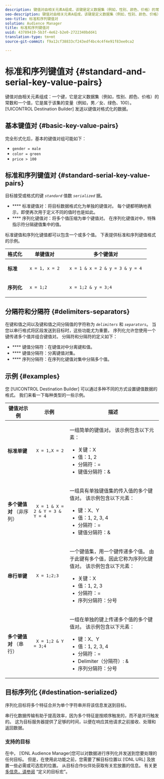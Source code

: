 ```yaml
---
description: 键值对由相关元素A组成，该键是定义数据集（例如，性别、颜色、价格）的常数和值，该值是属于该集的变量（例如，男／女、绿色、100）。 目标生成器发送格式化为键值对的数据。
seo-description: 键值对由相关元素A组成，该键是定义数据集（例如，性别、颜色、价格）的常数和值，该值是属于该集的变量（例如，男／女、绿色、100）。 目标生成器发送格式化为键值对的数据。
seo-title: 标准和序列键值对
solution: Audience Manager
title: 标准和序列键值对
uuid: 43789419-5b3f-4e62-b2e0-2722340bdd41
translation-type: tm+mt
source-git-commit: f9a12cf38833cf243edf4bc4c4f4e91f83ee0ca2

---
```



# 标准和序列键值对 {#standard-and-serial-key-value-pairs}

键值对由相关元素组成：一个键，它是定义数据集（例如，性别、颜色、价格）的常数和一个值，它是属于该集的变量（例如，男／女、绿色、100）。 [!UICONTROL Destination Builder] 发送以键值对格式化的数据。

## 基本键值对 {#basic-key-value-pairs}

完全形式化后，基本的键值对组可能如下：

* `gender = male`
* `color = green`
* `price > 100`

## 标准和序列键值对 {#standard-serial-key-value-pairs}

目标接受或格式的键 *`standard`* 值数 *`serialized`* 据。

* **** 标准键值对：将目标数据格式化为单独的键值对。 每个键都明确地表示，即使再次用于定义不同的值时也是如此。
* **** 序列化键值对：将多个值压缩为单个键值对。 在序列化键值对中，特殊指示符分隔键值集中的值。

标准键值和序列化键值都可以包含一个或多个值。 下表提供标准和序列键值格式的示例。

<table id="table_7895B1E800934117A19A96380F0CF91B"> 
 <thead> 
  <tr> 
   <th colname="col1" class="entry"> 格式化 </th>
   <th colname="col2" class="entry"> 单键值对 </th>
   <th colname="col3" class="entry"> 多个键值对 </th>
  </tr>
 </thead>
 <tbody> 
  <tr> 
   <td colname="col1"> <p> <b>标准</b> </p> </td>
   <td colname="col2"> <p> <code> x = 1, x = 2 </code> </p> </td>
   <td colname="col3"> <p> <code> x = 1 &amp; x = 2 &amp; y = 3 &amp; y = 4 </code> </p> </td>
  </tr>
  <tr> 
   <td colname="col1"> <p> <b>序列化</b> </p> </td> 
   <td colname="col2"> <p> <code> x = 1;2 </code> </p> </td> 
   <td colname="col3"> <p> <code> x = 1;2 &amp; y = 3;4 </code> </p> </td>
  </tr>
 </tbody>
</table>

## 分隔符和分隔符 {#delimiters-separators}

在键和值之间以及键和值之间分隔值的字符称为 *`delimiters`* 和 *`separators`*。 当您以串行格式将区段发送到目标时，这些功能尤为重要。 序列化允许您使用一个键传递多个值并组合键值对。 分隔符和分隔符的定义如下：

* **** 键值分隔符：在键值对中分离键和值。
* **** 键值分隔符：分离键值对集。
* **** 序列分隔符：在序列化键值对集中分隔多个值。

## 示例 {#examples}

您 [!UICONTROL Destination Builder] 可以通过多种不同的方式设置键值数据的格式。 我们来看一下每种类型的一些示例。

<table id="table_C2FBDC887C8C4CC88B1B2A7CF8E2795F"> 
 <thead> 
  <tr> 
   <th colname="col1" class="entry"> 键值对示例 </th> 
   <th colname="col2" class="entry"> 示例 </th> 
   <th colname="col3" class="entry"> 描述 </th> 
  </tr> 
 </thead>
 <tbody> 
  <tr> 
   <td colname="col1"> <p> <b>标准单键</b> </p> </td> 
   <td colname="col2"> <p> <code> X = 1,X = 2 </code> </p> </td> 
   <td colname="col3"> <p>一组简单的键值对。 该示例包含以下元素： </p> 
    <ul id="ul_28C0CB005B264373926CA5D7418EE845"> 
     <li id="li_B6D300DBA9064F0BA743BA9B04339511">关键：X </li> 
     <li id="li_9A1C98D5C9124FF1B4F032668576C03A">值：1, 2 </li> 
     <li id="li_1D2828328E554176846C94F6140C0CBF">分隔符：= </li> 
     <li id="li_0C6A70A0D9534611ACC98A0FD3693587">键值分隔符：&amp; </li> 
    </ul> </td> 
  </tr> 
  <tr> 
   <td colname="col1"> <p> <b>多个键值对</b> （非序列） </p> </td> 
   <td colname="col2"> <p> <code> X = 1 &amp; X = 2 &amp; Y = 3 &amp; Y = 4 </code> </p> </td> 
   <td colname="col3"> <p>一组具有单独键值集的传入值的多个键值对。 该示例包含以下元素： </p> 
    <ul id="ul_7FB22A43B435463D9F209067FF2C3619"> 
     <li id="li_7487657F6C2F48F5A4C4C9F9E8FB3B4B">键：X、Y </li> 
     <li id="li_B828CF81DAB8443FBB2EDF6538A63B3C">值：1, 2, 3, 4 </li> 
     <li id="li_EA4C95F6C93D435EB79237E38CE6F011">分隔符：= </li> 
     <li id="li_45984AE2B581498299054BA5276D461D">键值分隔符：&amp; </li> 
    </ul> </td> 
  </tr> 
  <tr> 
   <td colname="col1"> <p> <b>串行单键</b> </p> </td> 
   <td colname="col2"> <p> <code> X = 1;2;3 </code> </p> </td> 
   <td colname="col3"> <p>一个键值集，用一个键传递多个值。 由于此键有多个值，因此它称为序列化键值对。 该示例包含以下元素： </p> 
    <ul id="ul_69C4C662B9BD4F77BB940D921B316CCF"> 
     <li id="li_718BEC527E69417C9F88D3DBD3357A28">关键：X </li> 
     <li id="li_659DCBBFB4024AC2B9C4E74D2A86648D">值：1, 2, 3 </li> 
     <li id="li_9A890233C6F84085A7BD5EA4D044E3CC">分隔符：= </li> 
     <li id="li_AFC0426EA6044F8BAFD915FCB3808FBA">序列分隔符：分号 </li> 
    </ul> </td> 
  </tr> 
  <tr> 
   <td colname="col1"> <p> <b>多个键值对</b> （串行） </p> </td> 
   <td colname="col2"> <p> <code> X = 1;2 &amp; Y = 3;4 </code> </p> </td> 
   <td colname="col3"> <p>一组在单独的键上传递多个值的多个键值对。 该示例包含以下元素： </p> 
    <ul id="ul_CB50133B2E944818B9F2A0586EF69774"> 
     <li id="li_FD3D7ECC2BF046E99B1ED0B73EFE341F">键：X、Y </li> 
     <li id="li_2BADC98C4CE74BBBBA1DC446D24615AC">值：1, 2, 3, 4 </li> 
     <li id="li_4125435175AD4A43A44B980B28F32364">分隔符：= </li> 
     <li id="li_48CFC279B2514F4FB2935B05FC7F287A">Delimiter（分隔符）: &amp; </li> 
     <li id="li_576C731F2FAF47FD92F55345CD6D36A0">序列分隔符：分号 </li> 
    </ul> </td> 
  </tr> 
 </tbody> 
</table>

## 目标序列化 {#destination-serialized}

序列化目标将多个特征合并为单个字符串并将该信息发送到目标。

<!-- c_dest_serialized.xml -->

串行化数据传输有助于提高效率，因为多个特征是按顺序触发的，而不是并行触发的。 这为目标服务器提供了足够的时间，以便在响应其他请求之前接收、处理和返回数据。

### 支持的目标

在中， [!DNL Audience Manager]您可以对数据进行序列化并发送到您要处理的任何目标。 但是，在使用此功能之前，您需要了解目标位置以 [!DNL URL] 及放置一些必需或可选宏的位置。 从目标合作伙伴处获取有关宏放置的信息。 有关更 [多信息，请参阅](../../features/destinations/destination-macros.md#destination-macros-defined) “定义的目标宏”。